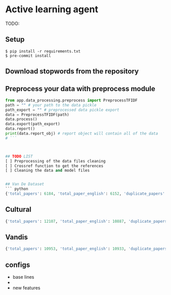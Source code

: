 # Active learning agent
TODO:

## Setup
```
$ pip install -r requirements.txt
$ pre-commit install
```

## Download stopwords from the repository

## Preprocess your data with preprocess module
```python
from app.data_processing.preprocess import PreprocessTFIDF
path = "" # your path to the data pickle
path_export = "" # preprocessed data pickle export
data = PreprocessTFIDF(path)
data.process()
data.export(path_export)
data.report()
print(data.report_obj) # report object will contain all of the data
# ```



## TODO LIST
[ ] Preprocessing of the data files cleaning
[ ] Crossref function to get the references
[ ] Cleaning the data and model files


## Van De Dataset
``` python
{'total_papers': 6184, 'total_paper_english': 6152, 'duplicate_papers': 0, 'fulltext_accepted': 43, 'title_accepted': 388, 'libkey_founded': 1318, 'libkey_open_access': 254, 'libkey_fulltext_available': 1156, 'crossref_founded': 1375, 'endnote_papers_founded': 804, 'pdf_manual_founded': 327}
```

## Cultural
```python
{'total_papers': 12107, 'total_paper_english': 10887, 'duplicate_papers': 2768, 'fulltext_accepted': 1379, 'title_accepted': 3080, 'libkey_founded': 3355, 'libkey_open_access': 434, 'libkey_fulltext_available': 2916, 'crossref_founded': 3385, 'endnote_papers_founded': 2165, 'pdf_manual_founded': 6055}
```


## Vandis
```python
{'total_papers': 10953, 'total_paper_english': 10933, 'duplicate_papers': 0, 'fulltext_accepted': 73, 'title_accepted': 806, 'libkey_founded': 6719, 'libkey_open_access': 1530, 'libkey_fulltext_available': 5902, 'crossref_founded': 7030, 'endnote_papers_founded': 1388, 'pdf_manual_founded': 698}
```

## configs

- base lines
-
- new features
